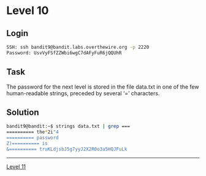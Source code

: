 # Level 10
## Login
```bash
SSH: ssh bandit9@bandit.labs.overthewire.org -p 2220
Password: UsvVyFSfZZWbi6wgC7dAFyFuR6jQQUhR
```

## Task
The password for the next level is stored in the file data.txt in one of the few human-readable strings, preceded by several ‘=’ characters.

## Solution
```bash
bandit9@bandit:~$ strings data.txt | grep ===
========== the*2i"4
========== password
Z)========== is
&========== truKLdjsbJ5g7yyJ2X2R0o3a5HQJFuLk
```
<hr>

[Level 11](Level%2011.md)
